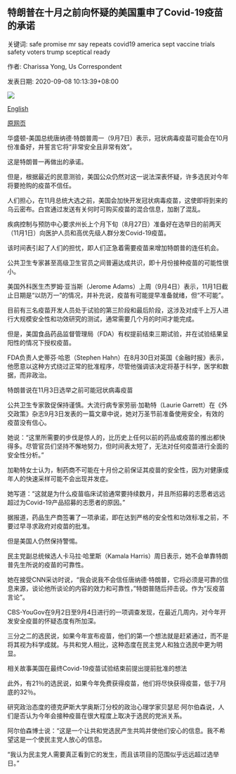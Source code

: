 ## 特朗普在十月之前向怀疑的美国重申了Covid-19疫苗的承诺

关键词: safe promise mr say repeats covid19 america sept vaccine trials safety voters trump sceptical ready

作者: Charissa Yong, Us Correspondent

发表日期: 2020-09-08 10:13:39+08:00

![](https://www.straitstimes.com/sites/default/files/styles/x_large/public/articles/2020/09/08/nz_trump_080975.jpg?itok=hagRN7Xx)

[English](Trump%20repeats%20promise%20of%20a%20Covid-19%20vaccine%20by%20October%20to%20a%20sceptical%20America.md)

[原网页](https://www.straitstimes.com/world/united-states/trump-repeats-promise-of-a-covid-19-vaccine-by-october-to-a-sceptical-america)

华盛顿-美国总统唐纳德·特朗普周一（9月7日）表示，冠状病毒疫苗可能会在10月份准备好，并誓言它将“非常安全且非常有效”。

这是特朗普一再做出的承诺。

但是，根据最近的民意测验，美国公众仍然对这一说法深表怀疑，许多选民对今年将要抢购的疫苗不信任。

人们担心，在11月总统大选之前，美国会加快开发冠状病毒疫苗，这使即将到来的乌云密布。白宫通过发送有关何时可购买疫苗的混合信息，加剧了混乱。

疾病控制与预防中心要求州长上个月下旬（8月27日）准备好在选举日的前两天（11月1日）向医护人员和高优先级人群分发Covid-19疫苗。

该时间表引起了人们的担忧，即人们正急着需要疫苗来增加特朗普的连任机会。

公共卫生专家甚至高级卫生官员之间普遍达成共识，即十月份接种疫苗的可能性很小。

美国外科医生杰罗姆·亚当斯（Jerome Adams）上周（9月4日）表示，11月1日截止日期是“以防万一”的情况，并补充说，疫苗有可能提早准备就绪，但“不可能”。

目前有三名疫苗开发人员处于试验的第三阶段和最后阶段，这涉及对成千上万人进行大规模安全性和功效研究的测试，通常需要几个月的时间才能完成。

但是，美国食品药品监督管理局（FDA）有权提前结束三期试验，并在试验结果呈阳性的情况下授权疫苗。

FDA负责人史蒂芬·哈恩（Stephen Hahn）在8月30日对英国《金融时报》表示，他愿意以这种方式绕过正常的批准程序，尽管他强调该决定将基于科学，医学和数据，而非政治。

特朗普说在11月3日选举之前可能冠状病毒疫苗

公共卫生专家敦促保持谨慎。大流行病专家劳丽·加勒特（Laurie Garrett）在《外交政策》杂志9月3日发表的一篇文章中说，她对万圣节前准备使用安全，有效的疫苗没有信心。

她说：“这里所需要的步伐是惊人的，比历史上任何以前的药品或疫苗的推出都快得多。尽管官员们坚持不懈地努力，但时间表太短了，无法对任何疫苗进行全面的安全性分析。”

加勒特女士认为，制药商不可能在十月份之前保证其疫苗的安全性，因为对健康成年人的快速采样可能不会出现并发症。

她写道：“这就是为什么疫苗临床试验通常要持续数月，并且所招募的志愿者远远超过为Covid-19产品招募的志愿者的原因。”

据报道，药品生产商签署了一项承诺，即在达到严格的安全性和功效标准之前，不要过早寻求政府对疫苗的批准。

但是美国人仍然保持警惕。

民主党副总统候选人卡马拉·哈里斯（Kamala Harris）周日表示，她不会单靠特朗普先生所说的疫苗的可靠性。

她在接受CNN采访时说，“我会说我不会信任唐纳德·特朗普，它将必须是可靠的信息来源，谈论他所谈论的内容的效力和可靠性，”特朗普随后抨击说。作为“反疫苗言论”。

CBS-YouGov在9月2日至9月4日进行的一项调查发现，在最近几周内，对今年开发安全疫苗的怀疑态度有所加深。

三分之二的选民说，如果今年宣布疫苗，他们的第一个想法就是赶紧通过，而不是将其视为科学成就。与共和党人相比，这种态度在民主党人和独立选民中更为明显。

相关故事美国在最终Covid-19疫苗试验结束前提出提前批准的想法

此外，有21％的选民说，如果今年免费获得疫苗，他们将尽快获得疫苗，低于7月底的32％。

研究政治态度的德克萨斯大学奥斯汀分校的政治心理学家贝瑟尼·阿尔伯森说，人们是否认为今年会接种疫苗在很大程度上取决于选民的党派关系。

阿尔伯森博士说：“这是一个让共和党选民产生共鸣并使他们安心的信息。我不希望这是一个使民主党人放心的信息。

“我认为民主党人需要真正看到它的发生，而且该项目的范围似乎远远超过选举日。”